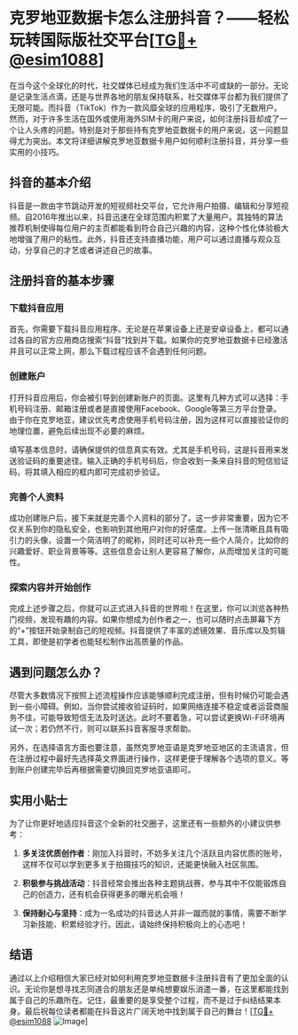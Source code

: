 # 克罗地亚数据卡怎么注册抖音？——轻松玩转国际版社交平台[[TG💪+ @esim1088](https://t.me/s/esim1088)]

在当今这个全球化的时代，社交媒体已经成为我们生活中不可或缺的一部分。无论是记录生活点滴，还是与世界各地的朋友保持联系，社交媒体平台都为我们提供了无限可能。而抖音（TikTok）作为一款风靡全球的应用程序，吸引了无数用户。然而，对于许多生活在国外或使用海外SIM卡的用户来说，如何注册抖音却成了一个让人头疼的问题。特别是对于那些持有克罗地亚数据卡的用户来说，这一问题显得尤为突出。本文将详细讲解克罗地亚数据卡用户如何顺利注册抖音，并分享一些实用的小技巧。

## 抖音的基本介绍

抖音是一款由字节跳动开发的短视频社交平台，它允许用户拍摄、编辑和分享短视频。自2016年推出以来，抖音迅速在全球范围内积累了大量用户。其独特的算法推荐机制使得每位用户的主页都能看到符合自己兴趣的内容，这种个性化体验极大地增强了用户的粘性。此外，抖音还支持直播功能，用户可以通过直播与观众互动，分享自己的才艺或者讲述自己的故事。

## 注册抖音的基本步骤

### 下载抖音应用

首先，你需要下载抖音应用程序。无论是在苹果设备上还是安卓设备上，都可以通过各自的官方应用商店搜索“抖音”找到并下载。如果你的克罗地亚数据卡已经激活并且可以正常上网，那么下载过程应该不会遇到任何问题。

### 创建账户

打开抖音应用后，你会被引导到创建新账户的页面。这里有几种方式可以选择：手机号码注册、邮箱注册或者是直接使用Facebook、Google等第三方平台登录。由于你在克罗地亚，建议优先考虑使用手机号码注册，因为这样可以直接验证你的地理位置，避免后续出现不必要的麻烦。

填写基本信息时，请确保提供的信息真实有效。尤其是手机号码，这是抖音用来发送验证码的重要途径。输入正确的手机号码后，你会收到一条来自抖音的短信验证码，将其填入相应的框内即可完成初步验证。

### 完善个人资料

成功创建账户后，接下来就是完善个人资料的部分了。这一步非常重要，因为它不仅关系到你的隐私安全，也影响到其他用户对你的好感度。上传一张清晰且具有吸引力的头像，设置一个简洁明了的昵称，同时还可以补充一些个人简介，比如你的兴趣爱好、职业背景等等。这些信息会让别人更容易了解你，从而增加关注的可能性。

### 探索内容并开始创作

完成上述步骤之后，你就可以正式进入抖音的世界啦！在这里，你可以浏览各种热门视频，发现有趣的内容。如果你想成为创作者之一，也可以随时点击屏幕下方的“+”按钮开始录制自己的短视频。抖音提供了丰富的滤镜效果、音乐库以及剪辑工具，即使是初学者也能轻松制作出高质量的作品。

## 遇到问题怎么办？

尽管大多数情况下按照上述流程操作应该能够顺利完成注册，但有时候仍可能会遇到一些小障碍。例如，当你尝试接收验证码时，如果网络连接不稳定或者运营商服务不佳，可能导致短信无法及时送达。此时不要着急，可以尝试更换Wi-Fi环境再试一次；若仍然不行，则可以联系抖音客服寻求帮助。

另外，在选择语言方面也要注意，虽然克罗地亚语是克罗地亚地区的主流语言，但在注册过程中最好先选择英文界面进行操作，这样更便于理解各个选项的意义。等到账户创建完毕后再根据需要切换回克罗地亚语即可。

## 实用小贴士

为了让你更好地适应抖音这个全新的社交圈子，这里还有一些额外的小建议供参考：

1. **多关注优质创作者**：刚加入抖音时，不妨多关注几个活跃且内容优质的账号，这样不仅可以学到更多关于拍摄技巧的知识，还能更快融入社区氛围。
   
2. **积极参与挑战活动**：抖音经常会推出各种主题挑战赛，参与其中不仅能锻炼自己的创造力，还有机会获得更多的曝光机会哦！

3. **保持耐心与坚持**：成为一名成功的抖音达人并非一蹴而就的事情，需要不断学习新技能、积累经验才行。因此，请始终保持积极向上的心态吧！

## 结语

通过以上介绍相信大家已经对如何利用克罗地亚数据卡注册抖音有了更加全面的认识。无论你是想寻找志同道合的朋友还是单纯想要娱乐消遣一番，在这里都能找到属于自己的乐趣所在。记住，最重要的是享受整个过程，而不是过于纠结结果本身。最后祝每位读者都能在抖音这片广阔天地中找到属于自己的舞台！[[TG💪+ @esim1088](https://t.me/s/esim1088) ![Image](https://i.postimg.cc/4NQfJmqS/Snipaste-2025-05-13-00-14-12.png)]